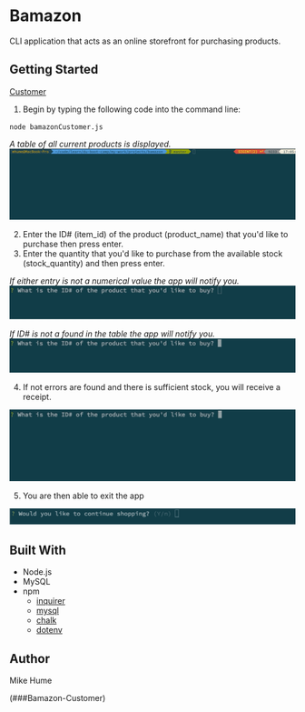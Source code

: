 # Bamazon
CLI application that acts as an online storefront for purchasing products. 

## Getting Started
[Customer](###Bamazon-Customer)


1. Begin by typing the following code into the command line:
```
node bamazonCustomer.js
```
*A table of all current products is displayed.*
![](gifs/bamazon-customer.gif)


2. Enter the ID# (item_id) of the product (product_name) that you'd like to purchase then press enter.
3. Enter the quantity that you'd like to purchase from the available stock (stock_quantity) and then press enter.

*If either entry is not a numerical value the app will notify you.*
![](gifs/string-input.gif)

*If ID# is not a found in the table the app will notify you.*
![](gifs/id-not-in-table.gif)


4. If not errors are found and there is sufficient stock, you will receive a receipt. 

![](gifs/success.gif)


5. You are then able to exit the app

![](gifs/stop-shop.gif)


## Built With
* Node.js
* MySQL
* npm
    * [inquirer](https://www.npmjs.com/package/inquirer)
    * [mysql](https://www.npmjs.com/package/mysql)
    * [chalk](https://www.npmjs.com/package/chalk)
    * [dotenv](https://www.npmjs.com/package/dotenv)

## Author
Mike Hume

(###Bamazon-Customer)
